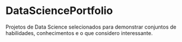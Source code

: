 # DataSciencePortfolio
Projetos de Data Science selecionados para demonstrar conjuntos de habilidades, conhecimentos e o que considero interessante.
